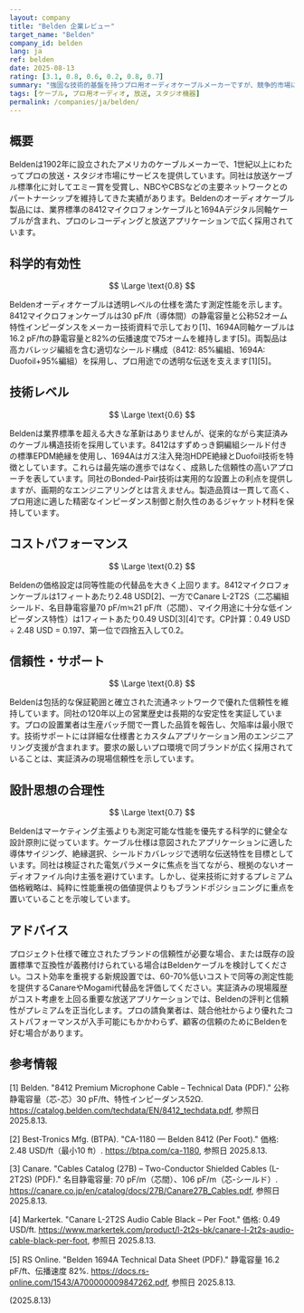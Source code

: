 ```yaml
---
layout: company
title: "Belden 企業レビュー"
target_name: "Belden"
company_id: belden
lang: ja
ref: belden
date: 2025-08-13
rating: [3.1, 0.8, 0.6, 0.2, 0.8, 0.7]
summary: "強固な技術的基盤を持つプロ用オーディオケーブルメーカーですが、競争的市場においてプレミアム価格設定がコストパフォーマンスに影響しています"
tags: [ケーブル, プロ用オーディオ, 放送, スタジオ機器]
permalink: /companies/ja/belden/
---
```


## 概要

Beldenは1902年に設立されたアメリカのケーブルメーカーで、1世紀以上にわたってプロの放送・スタジオ市場にサービスを提供しています。同社は放送ケーブル標準化に対してエミー賞を受賞し、NBCやCBSなどの主要ネットワークとのパートナーシップを維持してきた実績があります。Beldenのオーディオケーブル製品には、業界標準の8412マイクロフォンケーブルと1694Aデジタル同軸ケーブルが含まれ、プロのレコーディングと放送アプリケーションで広く採用されています。

## 科学的有効性

$$ \Large \text{0.8} $$

Beldenオーディオケーブルは透明レベルの仕様を満たす測定性能を示します。8412マイクロフォンケーブルは30 pF/ft（導体間）の静電容量と公称52オーム特性インピーダンスをメーカー技術資料で示しており[1]、1694A同軸ケーブルは16.2 pF/ftの静電容量と82%の伝播速度で75オームを維持します[5]。両製品は高カバレッジ編組を含む適切なシールド構成（8412: 85%編組、1694A: Duofoil+95%編組）を採用し、プロ用途での透明な伝送を支えます[1][5]。

## 技術レベル

$$ \Large \text{0.6} $$

Beldenは業界標準を超える大きな革新はありませんが、従来的ながら実証済みのケーブル構造技術を採用しています。8412はすずめっき銅編組シールド付きの標準EPDM絶縁を使用し、1694Aはガス注入発泡HDPE絶縁とDuofoil技術を特徴としています。これらは最先端の進歩ではなく、成熟した信頼性の高いアプローチを表しています。同社のBonded-Pair技術は実用的な設置上の利点を提供しますが、画期的なエンジニアリングとは言えません。製造品質は一貫して高く、プロ用途に適した精密なインピーダンス制御と耐久性のあるジャケット材料を保持しています。

## コストパフォーマンス

$$ \Large \text{0.2} $$

Beldenの価格設定は同等性能の代替品を大きく上回ります。8412マイクロフォンケーブルは1フィートあたり2.48 USD[2]、一方でCanare L-2T2S（二芯編組シールド、名目静電容量70 pF/m≒21 pF/ft（芯間）、マイク用途に十分な低インピーダンス特性）は1フィートあたり0.49 USD[3][4]です。CP計算：0.49 USD ÷ 2.48 USD = 0.197、第一位で四捨五入して0.2。

## 信頼性・サポート

$$ \Large \text{0.8} $$

Beldenは包括的な保証範囲と確立された流通ネットワークで優れた信頼性を維持しています。同社の120年以上の営業歴史は長期的な安定性を実証しています。プロの設置業者は生産バッチ間で一貫した品質を報告し、欠陥率は最小限です。技術サポートには詳細な仕様書とカスタムアプリケーション用のエンジニアリング支援が含まれます。要求の厳しいプロ環境で同ブランドが広く採用されていることは、実証済みの現場信頼性を示しています。

## 設計思想の合理性

$$ \Large \text{0.7} $$

Beldenはマーケティング主張よりも測定可能な性能を優先する科学的に健全な設計原則に従っています。ケーブル仕様は意図されたアプリケーションに適した導体サイジング、絶縁選択、シールドカバレッジで透明な伝送特性を目標としています。同社は検証された電気パラメータに焦点を当てながら、根拠のないオーディオファイル向け主張を避けています。しかし、従来技術に対するプレミアム価格戦略は、純粋に性能重視の価値提供よりもブランドポジショニングに重点を置いていることを示唆しています。

## アドバイス

プロジェクト仕様で確立されたブランドの信頼性が必要な場合、または既存の設置標準で互換性が義務付けられている場合はBeldenケーブルを検討してください。コスト効率を重視する新規設置では、60-70%低いコストで同等の測定性能を提供するCanareやMogami代替品を評価してください。実証済みの現場履歴がコスト考慮を上回る重要な放送アプリケーションでは、Beldenの評判と信頼性がプレミアムを正当化します。プロの請負業者は、競合他社からより優れたコストパフォーマンスが入手可能にもかかわらず、顧客の信頼のためにBeldenを好む場合があります。

## 参考情報

[1] Belden. "8412 Premium Microphone Cable – Technical Data (PDF)." 公称静電容量（芯-芯）30 pF/ft、特性インピーダンス52Ω. https://catalog.belden.com/techdata/EN/8412_techdata.pdf, 参照日 2025.8.13.

[2] Best-Tronics Mfg. (BTPA). "CA-1180 — Belden 8412 (Per Foot)." 価格: 2.48 USD/ft（最小10 ft）. https://btpa.com/ca-1180, 参照日 2025.8.13.

[3] Canare. "Cables Catalog (27B) – Two-Conductor Shielded Cables (L-2T2S) (PDF)." 名目静電容量: 70 pF/m（芯間）、106 pF/m（芯-シールド）. https://canare.co.jp/en/catalog/docs/27B/Canare27B_Cables.pdf, 参照日 2025.8.13.

[4] Markertek. "Canare L-2T2S Audio Cable Black – Per Foot." 価格: 0.49 USD/ft. https://www.markertek.com/product/l-2t2s-bk/canare-l-2t2s-audio-cable-black-per-foot, 参照日 2025.8.13.

[5] RS Online. "Belden 1694A Technical Data Sheet (PDF)." 静電容量 16.2 pF/ft、伝播速度 82%. https://docs.rs-online.com/1543/A700000009847262.pdf, 参照日 2025.8.13.

(2025.8.13)